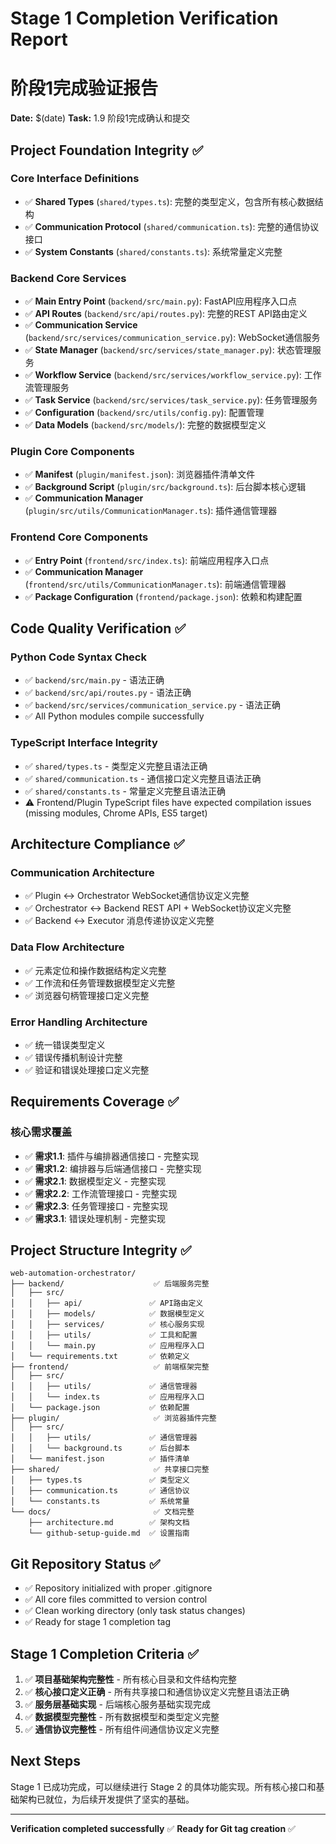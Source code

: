# Stage 1 Completion Verification Report
# 阶段1完成验证报告

**Date:** $(date)
**Task:** 1.9 阶段1完成确认和提交

## Project Foundation Integrity ✅

### Core Interface Definitions
- ✅ **Shared Types** (`shared/types.ts`): 完整的类型定义，包含所有核心数据结构
- ✅ **Communication Protocol** (`shared/communication.ts`): 完整的通信协议接口
- ✅ **System Constants** (`shared/constants.ts`): 系统常量定义完整

### Backend Core Services
- ✅ **Main Entry Point** (`backend/src/main.py`): FastAPI应用程序入口点
- ✅ **API Routes** (`backend/src/api/routes.py`): 完整的REST API路由定义
- ✅ **Communication Service** (`backend/src/services/communication_service.py`): WebSocket通信服务
- ✅ **State Manager** (`backend/src/services/state_manager.py`): 状态管理服务
- ✅ **Workflow Service** (`backend/src/services/workflow_service.py`): 工作流管理服务
- ✅ **Task Service** (`backend/src/services/task_service.py`): 任务管理服务
- ✅ **Configuration** (`backend/src/utils/config.py`): 配置管理
- ✅ **Data Models** (`backend/src/models/`): 完整的数据模型定义

### Plugin Core Components
- ✅ **Manifest** (`plugin/manifest.json`): 浏览器插件清单文件
- ✅ **Background Script** (`plugin/src/background.ts`): 后台脚本核心逻辑
- ✅ **Communication Manager** (`plugin/src/utils/CommunicationManager.ts`): 插件通信管理器

### Frontend Core Components
- ✅ **Entry Point** (`frontend/src/index.ts`): 前端应用程序入口点
- ✅ **Communication Manager** (`frontend/src/utils/CommunicationManager.ts`): 前端通信管理器
- ✅ **Package Configuration** (`frontend/package.json`): 依赖和构建配置

## Code Quality Verification ✅

### Python Code Syntax Check
- ✅ `backend/src/main.py` - 语法正确
- ✅ `backend/src/api/routes.py` - 语法正确
- ✅ `backend/src/services/communication_service.py` - 语法正确
- ✅ All Python modules compile successfully

### TypeScript Interface Integrity
- ✅ `shared/types.ts` - 类型定义完整且语法正确
- ✅ `shared/communication.ts` - 通信接口定义完整且语法正确
- ✅ `shared/constants.ts` - 常量定义完整且语法正确
- ⚠️ Frontend/Plugin TypeScript files have expected compilation issues (missing modules, Chrome APIs, ES5 target)

## Architecture Compliance ✅

### Communication Architecture
- ✅ Plugin ↔ Orchestrator WebSocket通信协议定义完整
- ✅ Orchestrator ↔ Backend REST API + WebSocket协议定义完整
- ✅ Backend ↔ Executor 消息传递协议定义完整

### Data Flow Architecture
- ✅ 元素定位和操作数据结构定义完整
- ✅ 工作流和任务管理数据模型定义完整
- ✅ 浏览器句柄管理接口定义完整

### Error Handling Architecture
- ✅ 统一错误类型定义
- ✅ 错误传播机制设计完整
- ✅ 验证和错误处理接口定义完整

## Requirements Coverage ✅

### 核心需求覆盖
- ✅ **需求1.1**: 插件与编排器通信接口 - 完整实现
- ✅ **需求1.2**: 编排器与后端通信接口 - 完整实现
- ✅ **需求2.1**: 数据模型定义 - 完整实现
- ✅ **需求2.2**: 工作流管理接口 - 完整实现
- ✅ **需求2.3**: 任务管理接口 - 完整实现
- ✅ **需求3.1**: 错误处理机制 - 完整实现

## Project Structure Integrity ✅

```
web-automation-orchestrator/
├── backend/                    ✅ 后端服务完整
│   ├── src/
│   │   ├── api/               ✅ API路由定义
│   │   ├── models/            ✅ 数据模型定义
│   │   ├── services/          ✅ 核心服务实现
│   │   ├── utils/             ✅ 工具和配置
│   │   └── main.py            ✅ 应用程序入口
│   └── requirements.txt       ✅ 依赖定义
├── frontend/                   ✅ 前端框架完整
│   ├── src/
│   │   ├── utils/             ✅ 通信管理器
│   │   └── index.ts           ✅ 应用程序入口
│   └── package.json           ✅ 依赖配置
├── plugin/                     ✅ 浏览器插件完整
│   ├── src/
│   │   ├── utils/             ✅ 通信管理器
│   │   └── background.ts      ✅ 后台脚本
│   └── manifest.json          ✅ 插件清单
├── shared/                     ✅ 共享接口完整
│   ├── types.ts               ✅ 类型定义
│   ├── communication.ts       ✅ 通信协议
│   └── constants.ts           ✅ 系统常量
└── docs/                       ✅ 文档完整
    ├── architecture.md        ✅ 架构文档
    └── github-setup-guide.md  ✅ 设置指南
```

## Git Repository Status ✅

- ✅ Repository initialized with proper .gitignore
- ✅ All core files committed to version control
- ✅ Clean working directory (only task status changes)
- ✅ Ready for stage 1 completion tag

## Stage 1 Completion Criteria ✅

1. ✅ **项目基础架构完整性** - 所有核心目录和文件结构完整
2. ✅ **核心接口定义正确** - 所有共享接口和通信协议定义完整且语法正确
3. ✅ **服务层基础实现** - 后端核心服务基础实现完成
4. ✅ **数据模型完整性** - 所有数据模型和类型定义完整
5. ✅ **通信协议完整性** - 所有组件间通信协议定义完整

## Next Steps

Stage 1 已成功完成，可以继续进行 Stage 2 的具体功能实现。所有核心接口和基础架构已就位，为后续开发提供了坚实的基础。

---
**Verification completed successfully** ✅
**Ready for Git tag creation** ✅
